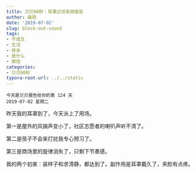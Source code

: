 ```yaml
---
title: 贝贝60秒：耳罩过滤高频燥音
author: 曲政
date: '2019-07-02'
slug: block-out-sound
tags:
- 不成文
- 生活
- 体会
- 是什么
- 微信
categories:
- 贝贝60秒
typora-root-url: ../../static
---
```


```
今天是贝贝报告给你的第 124 天
2019-07-02 星期二
```

昨天我的耳罩到了，今天派上了用场。

第一是屋外的风镐声变小了，社区志愿者的喇叭声听不清了。

第二是孩子不会来打扰我专心预习了。

第三是商场里的旋律消失了，只剩下节奏感。

我的两个初衷：装样子和求清静，都达到了。副作用是耳罩戴久了，夹脸有点疼。